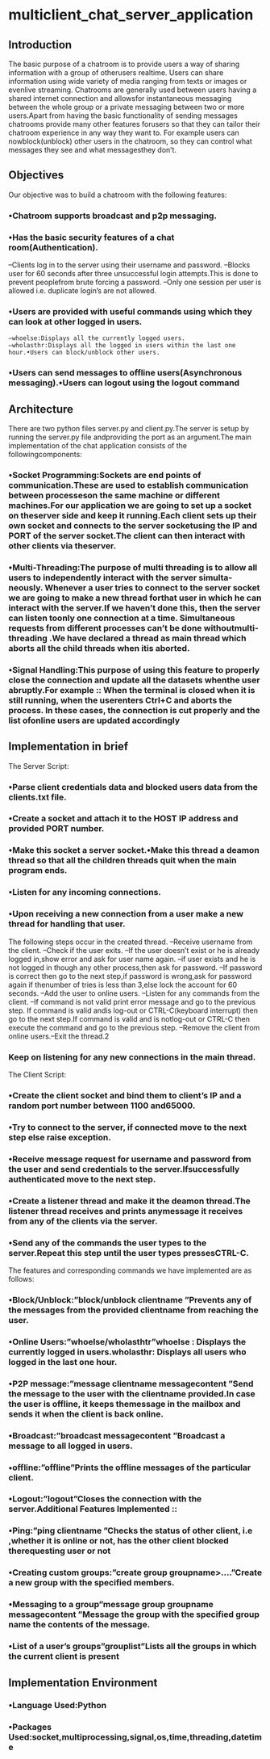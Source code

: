 # multiclient_chat_server_application

## Introduction

The  basic  purpose  of  a  chatroom  is  to  provide  users  a  way  of  sharing  information  with  a  group  of  otherusers realtime.  Users can share information using wide variety of media ranging from texts or images or evenlive streaming.  Chatrooms are generally used between users having a shared internet connection and allowsfor instantaneous messaging between the whole group or a private messaging between two or more users.Apart from having the basic functionality of sending messages chatrooms provide many other features forusers so that they can tailor their chatroom experience in any way they want to.  For example users can nowblock(unblock) other users in the chatroom, so they can control what messages they see and what messagesthey don’t.

## Objectives
Our objective was to build a chatroom with the following features:
### •Chatroom supports broadcast and p2p messaging.
### •Has the basic security features of a chat room(Authentication).
   –Clients log in to the server using their username and password.
    –Blocks user for 60 seconds after three unsuccessful login attempts.This is done to prevent peoplefrom brute forcing a password.
    –Only one session per user is allowed i.e.  duplicate login’s are not allowed.
### •Users are provided with useful commands using which they can look at other logged in users.
    –whoelse:Displays all the currently logged users.
    –wholasthr:Displays all the logged in users within the last one hour.•Users can block/unblock other users.
### •Users can send messages to offline users(Asynchronous messaging).•Users can logout using the logout command

## Architecture
There  are  two  python  files  server.py  and  client.py.The  server  is  setup  by  running  the  server.py  file  andproviding the port as an argument.The main implementation of the chat application consists of the followingcomponents:

### •Socket Programming:Sockets are end points of communication.These are used to establish communication between processeson the same machine or different machines.For our application we are going to set up a socket on theserver side and keep it running.Each client sets up their own socket and connects to the server socketusing  the  IP  and  PORT  of  the  server  socket.The  client  can  then  interact  with  other  clients  via  theserver.
### •Multi-Threading:The purpose of multi threading is to allow all users to independently interact with the server simulta-neously.  Whenever a user tries to connect to the server socket we are going to make a new thread forthat user in which he can interact with the server.If we haven’t done this, then the server can listen toonly one connection at a time.  Simultaneous requests from different processes can’t be done withoutmulti-threading .We have declared a thread as main thread which aborts all the child threads when itis aborted.
### •Signal Handling:This purpose of using this feature to properly close the connection and update all the datasets whenthe user abruptly.For example ::  When the terminal is closed when it is still running, when the userenters Ctrl+C and aborts the process.  In these cases, the connection is cut properly and the list ofonline users are updated accordingly

## Implementation in brief
The Server Script:
### •Parse client credentials data and blocked users data from the clients.txt file.
### •Create a socket and attach it to the HOST IP address and provided PORT number.
### •Make this socket a server socket.•Make this thread a deamon thread so that all the children threads quit when the main program ends.
### •Listen for any incoming connections.
### •Upon receiving a new connection from a user make a new thread for handling that user.
The following steps occur in the created thread.
–Receive username from the client.
–Check if the user exits.
–If the user doesn’t exist or he is already logged in,show error and ask for user name again.
–if user exists and he is not logged in though any other process,then ask for password.
–If password is correct then go to the next step,if password is wrong,ask for password again if thenumber of tries is less than 3,else lock the account for 60 seconds.
–Add the user to online users.
–Listen for any commands from the client.
–If command is not valid print error message and go to the previous step.
If command is valid andis log-out or CTRL-C(keyboard interrupt) then go to the next step.If command is valid and is notlog-out or CTRL-C then execute the command and go to the previous step.
–Remove the client from online users.–Exit the thread.2
 ### Keep on listening for any new connections in the main thread.
 The Client Script:
 ### •Create the client socket and bind them to client’s IP and a random port number between 1100 and65000.
 ### •Try to connect to the server, if connected move to the next step else raise exception.
 ### •Receive message request for username and password from the user and send credentials to the server.Ifsuccessfully authenticated move to the next step.
 ### •Create a listener thread and make it the deamon thread.The listener thread receives and prints anymessage it receives from any of the clients via the server.
 ### •Send any of the commands the user types to the server.Repeat this step until the user types pressesCTRL-C.
 The features and corresponding commands we have implemented are as follows:
 ### •Block/Unblock:”block/unblock clientname ”Prevents any of the messages from the provided clientname from reaching the user.
  ### •Online Users:”whoelse/wholasthtr”whoelse :  Displays the currently logged in users.wholasthr:  Displays all users who logged in the last one hour.
  ### •P2P message:”message clientname messagecontent ”Send  the  message  to  the  user  with  the  clientname  provided.In  case  the  user  is  offline,  it  keeps  themessage in the mailbox and sends it when the client is back online.
  ### •Broadcast:”broadcast messagecontent ”Broadcast a message to all logged in users.
  ### •offline:”offline”Prints the offline messages of the particular client.
  ### •Logout:”logout”Closes the connection with the server.Additional Features Implemented ::
  ### •Ping:”ping clientname ”Checks  the  status  of  other  client,  i.e  ,whether  it  is  online  or  not,  has  the  other  client  blocked  therequesting user or not
  ### •Creating custom groups:”create group groupname><member1><member2>....”Create a new group with the specified members.
  ### •Messaging to a group”message group groupname messagecontent ”Message the group with the specified group name the contents of the message.
  ### •List of a user’s groups”grouplist”Lists all the groups in which the current client is present
  
  ## Implementation Environment
  ### •Language Used:Python
  ### •Packages Used:socket,multiprocessing,signal,os,time,threading,datetime
